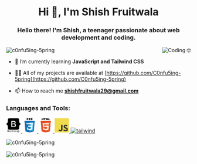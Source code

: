 <h1 align="center">Hi 👋, I'm Shish Fruitwala</h1>
<h3 align="center">Hello there! I'm Shish, a teenager passionate about web development and coding.</h3>
<img align="right" alt="Coding 🤓" src="https://i.pinimg.com/originals/e4/26/70/e426702edf874b181aced1e2fa5c6cde.gif">

<p align="left"> <img src="https://komarev.com/ghpvc/?username=c0nfu5ing-5pring&label=Profile%20views&color=0e75b6&style=flat" alt="c0nfu5ing-5pring" /> </p>

- 🌱 I’m currently learning **JavaScript and Tailwind CSS**

- 👨‍💻 All of my projects are available at [https://github.com/C0nfu5ing-5pring](https://github.com/C0nfu5ing-5pring)

- 📫 How to reach me **shishfruitwala29@gmail.com**

<h3 align="left">Languages and Tools:</h3>
<p align="left"> <a href="https://getbootstrap.com" target="_blank" rel="noreferrer"> <img src="https://raw.githubusercontent.com/devicons/devicon/master/icons/bootstrap/bootstrap-plain-wordmark.svg" alt="bootstrap" width="40" height="40"/> </a> <a href="https://www.w3schools.com/css/" target="_blank" rel="noreferrer"> <img src="https://raw.githubusercontent.com/devicons/devicon/master/icons/css3/css3-original-wordmark.svg" alt="css3" width="40" height="40"/> </a> <a href="https://www.w3.org/html/" target="_blank" rel="noreferrer"> <img src="https://raw.githubusercontent.com/devicons/devicon/master/icons/html5/html5-original-wordmark.svg" alt="html5" width="40" height="40"/> </a> <a href="https://developer.mozilla.org/en-US/docs/Web/JavaScript" target="_blank" rel="noreferrer"> <img src="https://raw.githubusercontent.com/devicons/devicon/master/icons/javascript/javascript-original.svg" alt="javascript" width="40" height="40"/> </a> <a href="https://tailwindcss.com/" target="_blank" rel="noreferrer"> <img src="https://www.vectorlogo.zone/logos/tailwindcss/tailwindcss-icon.svg" alt="tailwind" width="40" height="40"/> </a> </p>

<p><img align="center" src="https://github-readme-stats.vercel.app/api/top-langs?username=c0nfu5ing-5pring&show_icons=true&locale=en&layout=compact" alt="c0nfu5ing-5pring" /></p>

<p><img align="center" src="https://github-readme-streak-stats.herokuapp.com/?user=c0nfu5ing-5pring&" alt="c0nfu5ing-5pring" /></p>

